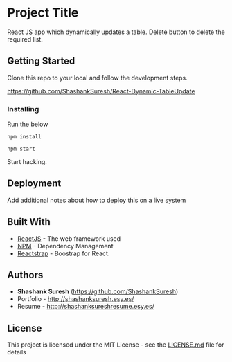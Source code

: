 # Project Title

React JS app which dynamically updates a table. Delete button to delete the required list. 

## Getting Started

Clone this repo to your local and follow the development steps. 

https://github.com/ShashankSuresh/React-Dynamic-TableUpdate

### Installing

Run the below 

```
npm install
```

```
npm start 
```

Start hacking. 

## Deployment

Add additional notes about how to deploy this on a live system

## Built With

* [ReactJS](https://reactjs.org/) - The web framework used
* [NPM](https://www.npmjs.com/) - Dependency Management
* [Reactstrap](https://reactstrap.github.io/) - Boostrap for React. 

## Authors

* **Shashank Suresh** (https://github.com/ShashankSuresh)
* Portfolio - http://shashanksuresh.esy.es/ 
* Resume - http://shashanksureshresume.esy.es/

## License

This project is licensed under the MIT License - see the [LICENSE.md](LICENSE.md) file for details